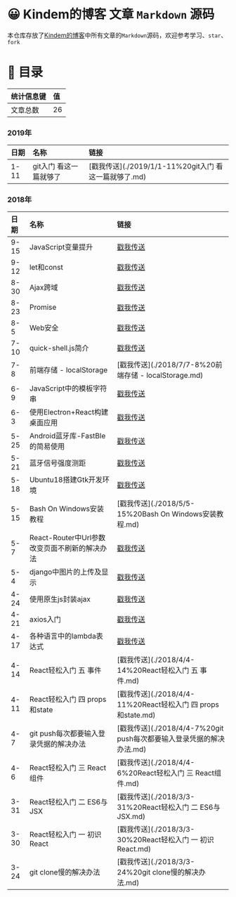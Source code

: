 # 😀 Kindem的博客 文章 `Markdown` 源码
本仓库存放了[Kindem的博客](http://www.kindemh.cn/)中所有文章的`Markdown`源码，欢迎参考学习、`star`、`fork`

# 📇 目录
| 统计信息键 | 值 |
| :- | :- |
| 文章总数 | 26 |

### 2019年
| 日期 | 名称 | 链接 |
| :- | :- | :- |
| 1-11 | git入门 看这一篇就够了  | [戳我传送](./2019/1/1-11%20git入门 看这一篇就够了.md) |

### 2018年
| 日期 | 名称 | 链接 |
| :- | :- | :- |
| 9-15 | JavaScript变量提升  | [戳我传送](./2018/9/9-15%20JavaScript变量提升.md) |
| 9-12 | let和const  | [戳我传送](./2018/9/9-12%20let和const.md) |
| 8-30 | Ajax跨域  | [戳我传送](./2018/8/8-30%20Ajax跨域.md) |
| 8-23 | Promise  | [戳我传送](./2018/8/8-23%20Promise.md) |
| 8-5 | Web安全  | [戳我传送](./2018/8/8-5%20Web安全.md) |
| 7-10 | quick-shell.js简介  | [戳我传送](./2018/7/7-10%20quick-shell.js简介.md) |
| 7-8 | 前端存储 - localStorage  | [戳我传送](./2018/7/7-8%20前端存储 - localStorage.md) |
| 6-9 | JavaScript中的模板字符串  | [戳我传送](./2018/6/6-9%20JavaScript中的模板字符串.md) |
| 6-3 | 使用Electron+React构建桌面应用  | [戳我传送](./2018/6/6-3%20使用Electron+React构建桌面应用.md) |
| 5-25 | Android蓝牙库-FastBle的简易使用  | [戳我传送](./2018/5/5-25%20Android蓝牙库-FastBle的简易使用.md) |
| 5-21 | 蓝牙信号强度测距  | [戳我传送](./2018/5/5-21%20蓝牙信号强度测距.md) |
| 5-18 | Ubuntu18搭建Gtk开发环境  | [戳我传送](./2018/5/5-18%20Ubuntu18搭建Gtk开发环境.md) |
| 5-15 | Bash On Windows安装教程  | [戳我传送](./2018/5/5-15%20Bash On Windows安装教程.md) |
| 5-7 | React-Router中Url参数改变页面不刷新的解决办法  | [戳我传送](./2018/5/5-7%20React-Router中Url参数改变页面不刷新的解决办法.md) |
| 5-4 | django中图片的上传及显示  | [戳我传送](./2018/5/5-4%20django中图片的上传及显示.md) |
| 4-24 | 使用原生js封装ajax  | [戳我传送](./2018/4/4-24%20使用原生js封装ajax.md) |
| 4-21 | axios入门  | [戳我传送](./2018/4/4-21%20axios入门.md) |
| 4-17 | 各种语言中的lambda表达式  | [戳我传送](./2018/4/4-17%20各种语言中的lambda表达式.md) |
| 4-14 | React轻松入门 五 事件  | [戳我传送](./2018/4/4-14%20React轻松入门 五 事件.md) |
| 4-11 | React轻松入门 四 props和state  | [戳我传送](./2018/4/4-11%20React轻松入门 四 props和state.md) |
| 4-7 | git push每次都要输入登录凭据的解决办法  | [戳我传送](./2018/4/4-7%20git push每次都要输入登录凭据的解决办法.md) |
| 4-6 | React轻松入门 三 React组件  | [戳我传送](./2018/4/4-6%20React轻松入门 三 React组件.md) |
| 3-31 | React轻松入门 二 ES6与JSX  | [戳我传送](./2018/3/3-31%20React轻松入门 二 ES6与JSX.md) |
| 3-30 | React轻松入门 一 初识React  | [戳我传送](./2018/3/3-30%20React轻松入门 一 初识React.md) |
| 3-24 | git clone慢的解决办法  | [戳我传送](./2018/3/3-24%20git clone慢的解决办法.md) |



